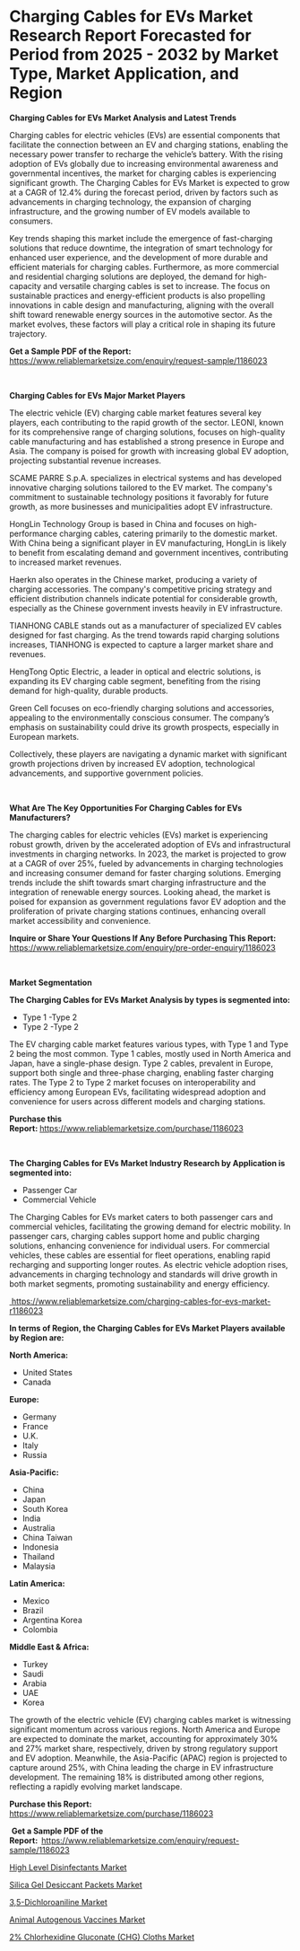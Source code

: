 <p><h1>Charging Cables for EVs Market Research Report Forecasted for Period from 2025 -  2032 by Market Type, Market Application, and Region</h1></p><p><strong>Charging Cables for EVs Market Analysis and Latest Trends</strong></p>
<p><p>Charging cables for electric vehicles (EVs) are essential components that facilitate the connection between an EV and charging stations, enabling the necessary power transfer to recharge the vehicle’s battery. With the rising adoption of EVs globally due to increasing environmental awareness and governmental incentives, the market for charging cables is experiencing significant growth. The Charging Cables for EVs Market is expected to grow at a CAGR of 12.4% during the forecast period, driven by factors such as advancements in charging technology, the expansion of charging infrastructure, and the growing number of EV models available to consumers.</p><p>Key trends shaping this market include the emergence of fast-charging solutions that reduce downtime, the integration of smart technology for enhanced user experience, and the development of more durable and efficient materials for charging cables. Furthermore, as more commercial and residential charging solutions are deployed, the demand for high-capacity and versatile charging cables is set to increase. The focus on sustainable practices and energy-efficient products is also propelling innovations in cable design and manufacturing, aligning with the overall shift toward renewable energy sources in the automotive sector. As the market evolves, these factors will play a critical role in shaping its future trajectory.</p></p>
<p><strong>Get a Sample PDF of the Report:&nbsp;</strong> <a href="https://www.reliablemarketsize.com/enquiry/request-sample/1186023?utm_campaign=1888&utm_medium=2&utm_source=Github&utm_content=ia&utm_term=28032025&utm_id=charging-cables-for-evs">https://www.reliablemarketsize.com/enquiry/request-sample/1186023</a></p>
<p>&nbsp;</p>
<p><strong>Charging Cables for EVs Major Market Players</strong></p>
<p><p>The electric vehicle (EV) charging cable market features several key players, each contributing to the rapid growth of the sector. LEONI, known for its comprehensive range of charging solutions, focuses on high-quality cable manufacturing and has established a strong presence in Europe and Asia. The company is poised for growth with increasing global EV adoption, projecting substantial revenue increases.</p><p>SCAME PARRE S.p.A. specializes in electrical systems and has developed innovative charging solutions tailored to the EV market. The company's commitment to sustainable technology positions it favorably for future growth, as more businesses and municipalities adopt EV infrastructure.</p><p>HongLin Technology Group is based in China and focuses on high-performance charging cables, catering primarily to the domestic market. With China being a significant player in EV manufacturing, HongLin is likely to benefit from escalating demand and government incentives, contributing to increased market revenues.</p><p>Haerkn also operates in the Chinese market, producing a variety of charging accessories. The company's competitive pricing strategy and efficient distribution channels indicate potential for considerable growth, especially as the Chinese government invests heavily in EV infrastructure.</p><p>TIANHONG CABLE stands out as a manufacturer of specialized EV cables designed for fast charging. As the trend towards rapid charging solutions increases, TIANHONG is expected to capture a larger market share and revenues.</p><p>HengTong Optic Electric, a leader in optical and electric solutions, is expanding its EV charging cable segment, benefiting from the rising demand for high-quality, durable products.</p><p>Green Cell focuses on eco-friendly charging solutions and accessories, appealing to the environmentally conscious consumer. The company’s emphasis on sustainability could drive its growth prospects, especially in European markets.</p><p>Collectively, these players are navigating a dynamic market with significant growth projections driven by increased EV adoption, technological advancements, and supportive government policies.</p></p>
<p>&nbsp;</p>
<p><strong>What Are The Key Opportunities For Charging Cables for EVs Manufacturers?</strong></p>
<p><p>The charging cables for electric vehicles (EVs) market is experiencing robust growth, driven by the accelerated adoption of EVs and infrastructural investments in charging networks. In 2023, the market is projected to grow at a CAGR of over 25%, fueled by advancements in charging technologies and increasing consumer demand for faster charging solutions. Emerging trends include the shift towards smart charging infrastructure and the integration of renewable energy sources. Looking ahead, the market is poised for expansion as government regulations favor EV adoption and the proliferation of private charging stations continues, enhancing overall market accessibility and convenience.</p></p>
<p><strong>Inquire or Share Your Questions If Any Before Purchasing This Report:</strong> <a href="https://www.reliablemarketsize.com/enquiry/pre-order-enquiry/1186023?utm_campaign=1888&utm_medium=2&utm_source=Github&utm_content=ia&utm_term=28032025&utm_id=charging-cables-for-evs">https://www.reliablemarketsize.com/enquiry/pre-order-enquiry/1186023</a></p>
<p>&nbsp;</p>
<p><strong>Market Segmentation</strong></p>
<p><strong>The Charging Cables for EVs Market Analysis by types is segmented into:</strong></p>
<p><ul><li>Type 1 -Type 2</li><li>Type 2 -Type 2</li></ul></p>
<p><p>The EV charging cable market features various types, with Type 1 and Type 2 being the most common. Type 1 cables, mostly used in North America and Japan, have a single-phase design. Type 2 cables, prevalent in Europe, support both single and three-phase charging, enabling faster charging rates. The Type 2 to Type 2 market focuses on interoperability and efficiency among European EVs, facilitating widespread adoption and convenience for users across different models and charging stations.</p></p>
<p><strong>Purchase this Report:&nbsp;</strong><a href="https://www.reliablemarketsize.com/purchase/1186023?utm_campaign=1888&utm_medium=2&utm_source=Github&utm_content=ia&utm_term=28032025&utm_id=charging-cables-for-evs">https://www.reliablemarketsize.com/purchase/1186023</a></p>
<p>&nbsp;</p>
<p><strong>The Charging Cables for EVs Market Industry Research by Application is segmented into:</strong></p>
<p><ul><li>Passenger Car</li><li>Commercial Vehicle</li></ul></p>
<p><p>The Charging Cables for EVs market caters to both passenger cars and commercial vehicles, facilitating the growing demand for electric mobility. In passenger cars, charging cables support home and public charging solutions, enhancing convenience for individual users. For commercial vehicles, these cables are essential for fleet operations, enabling rapid recharging and supporting longer routes. As electric vehicle adoption rises, advancements in charging technology and standards will drive growth in both market segments, promoting sustainability and energy efficiency.</p></p>
<p><a href="https://www.reliablemarketsize.com/charging-cables-for-evs-market-r1186023?utm_campaign=1888&utm_medium=2&utm_source=Github&utm_content=ia&utm_term=28032025&utm_id=charging-cables-for-evs">&nbsp;https://www.reliablemarketsize.com/charging-cables-for-evs-market-r1186023</a></p>
<p><strong>In terms of Region, the Charging Cables for EVs Market Players available by Region are:</strong></p>
<p>
    <p> <strong> North America: </strong>
        <ul>
            <li>United States</li>
            <li>Canada</li>
        </ul>
        </p> 
    <p> <strong> Europe: </strong>
        <ul>
            <li>Germany</li>
            <li>France</li>
            <li>U.K.</li>
            <li>Italy</li>
            <li>Russia</li>
        </ul>
        </p> 
    <p> <strong> Asia-Pacific: </strong>
        <ul>
            <li>China</li>
            <li>Japan</li>
            <li>South Korea</li>
            <li>India</li>
            <li>Australia</li>
            <li>China Taiwan</li>
            <li>Indonesia</li>
            <li>Thailand</li>
            <li>Malaysia</li>
        </ul>
        </p> 
    <p> <strong> Latin America: </strong>
        <ul>
            <li>Mexico</li>
            <li>Brazil</li>
            <li>Argentina Korea</li>
            <li>Colombia</li>
        </ul>
        </p> 
    <p> <strong> Middle East & Africa: </strong>
        <ul>
            <li>Turkey</li>
            <li>Saudi</li>
            <li>Arabia</li>
            <li>UAE</li>
            <li>Korea</li>
        </ul>
    </p>
    </p>
<p><p>The growth of the electric vehicle (EV) charging cables market is witnessing significant momentum across various regions. North America and Europe are expected to dominate the market, accounting for approximately 30% and 27% market share, respectively, driven by strong regulatory support and EV adoption. Meanwhile, the Asia-Pacific (APAC) region is projected to capture around 25%, with China leading the charge in EV infrastructure development. The remaining 18% is distributed among other regions, reflecting a rapidly evolving market landscape.</p></p>
<p><strong>Purchase this Report: </strong><a href="https://www.reliablemarketsize.com/purchase/1186023?utm_campaign=1888&utm_medium=2&utm_source=Github&utm_content=ia&utm_term=28032025&utm_id=charging-cables-for-evs">https://www.reliablemarketsize.com/purchase/1186023</a></p>
<p>&nbsp;<strong>Get a Sample PDF of the Report:&nbsp;&nbsp;</strong><a href="https://www.reliablemarketsize.com/enquiry/request-sample/1186023?utm_campaign=1888&utm_medium=2&utm_source=Github&utm_content=ia&utm_term=28032025&utm_id=charging-cables-for-evs">https://www.reliablemarketsize.com/enquiry/request-sample/1186023</a></p>
<p><strong></strong></p>
<p><p><a href="https://github.com/gulaimolin/Market-Research-Report-List-7/blob/main/high-level-disinfectants-market.md?utm_campaign=1888&utm_medium=2&utm_source=Github&utm_content=ia&utm_term=28032025&utm_id=charging-cables-for-evs">High Level Disinfectants Market</a></p><p><a href="https://github.com/wycheelwayeu/Market-Research-Report-List-1/blob/main/silica-gel-desiccant-packets-market.md?utm_campaign=1888&utm_medium=2&utm_source=Github&utm_content=ia&utm_term=28032025&utm_id=charging-cables-for-evs">Silica Gel Desiccant Packets Market</a></p><p><a href="https://github.com/pezezlarue7h/Market-Research-Report-List-1/blob/main/35-dichloroaniline-market.md?utm_campaign=1888&utm_medium=2&utm_source=Github&utm_content=ia&utm_term=28032025&utm_id=charging-cables-for-evs">3,5-Dichloroaniline Market</a></p><p><a href="https://github.com/lazloklitz2e/Market-Research-Report-List-1/blob/main/animal-autogenous-vaccines-market.md?utm_campaign=1888&utm_medium=2&utm_source=Github&utm_content=ia&utm_term=28032025&utm_id=charging-cables-for-evs">Animal Autogenous Vaccines Market</a></p><p><a href="https://github.com/auriashetzxj/Market-Research-Report-List-1/blob/main/2-chlorhexidine-gluconate-chg-cloths-market.md?utm_campaign=1888&utm_medium=2&utm_source=Github&utm_content=ia&utm_term=28032025&utm_id=charging-cables-for-evs">2% Chlorhexidine Gluconate (CHG) Cloths Market</a></p></p>